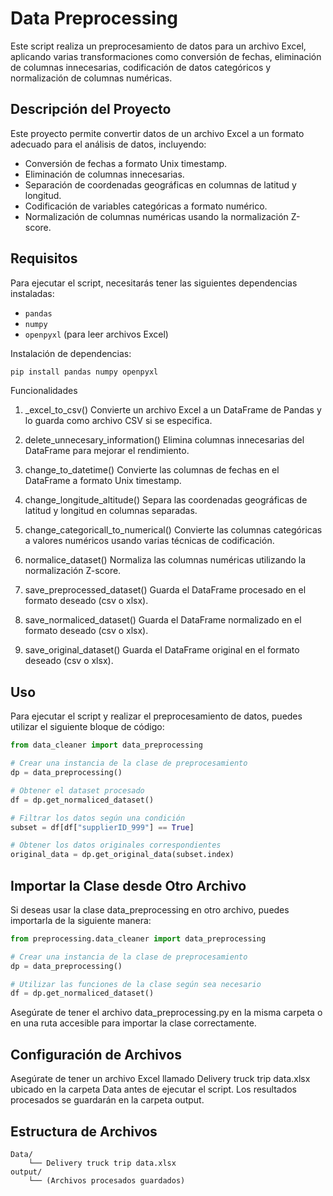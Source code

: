 # Data Preprocessing

Este script realiza un preprocesamiento de datos para un archivo Excel, aplicando varias transformaciones como conversión de fechas, eliminación de columnas innecesarias, codificación de datos categóricos y normalización de columnas numéricas.

## Descripción del Proyecto

Este proyecto permite convertir datos de un archivo Excel a un formato adecuado para el análisis de datos, incluyendo:

- Conversión de fechas a formato Unix timestamp.
- Eliminación de columnas innecesarias.
- Separación de coordenadas geográficas en columnas de latitud y longitud.
- Codificación de variables categóricas a formato numérico.
- Normalización de columnas numéricas usando la normalización Z-score.

## Requisitos

Para ejecutar el script, necesitarás tener las siguientes dependencias instaladas:

- `pandas`
- `numpy`
- `openpyxl` (para leer archivos Excel)

Instalación de dependencias:

```bash
pip install pandas numpy openpyxl
```

Funcionalidades
1. _excel_to_csv()
Convierte un archivo Excel a un DataFrame de Pandas y lo guarda como archivo CSV si se especifica.

2. delete_unnecesary_information()
Elimina columnas innecesarias del DataFrame para mejorar el rendimiento.

3. change_to_datetime()
Convierte las columnas de fechas en el DataFrame a formato Unix timestamp.

4. change_longitude_altitude()
Separa las coordenadas geográficas de latitud y longitud en columnas separadas.

5. change_categoricall_to_numerical()
Convierte las columnas categóricas a valores numéricos usando varias técnicas de codificación.

6. normalice_dataset()
Normaliza las columnas numéricas utilizando la normalización Z-score.

7. save_preprocessed_dataset()
Guarda el DataFrame procesado en el formato deseado (csv o xlsx).

8. save_normaliced_dataset()
Guarda el DataFrame normalizado en el formato deseado (csv o xlsx).

9. save_original_dataset()
Guarda el DataFrame original en el formato deseado (csv o xlsx).

## Uso
Para ejecutar el script y realizar el preprocesamiento de datos, puedes utilizar el siguiente bloque de código:

```python
from data_cleaner import data_preprocessing

# Crear una instancia de la clase de preprocesamiento
dp = data_preprocessing()

# Obtener el dataset procesado
df = dp.get_normaliced_dataset()

# Filtrar los datos según una condición
subset = df[df["supplierID_999"] == True]

# Obtener los datos originales correspondientes
original_data = dp.get_original_data(subset.index)
```

## Importar la Clase desde Otro Archivo
Si deseas usar la clase data_preprocessing en otro archivo, puedes importarla de la siguiente manera:

```python
from preprocessing.data_cleaner import data_preprocessing

# Crear una instancia de la clase de preprocesamiento
dp = data_preprocessing()

# Utilizar las funciones de la clase según sea necesario
df = dp.get_normaliced_dataset()
```

Asegúrate de tener el archivo data_preprocessing.py en la misma carpeta o en una ruta accesible para importar la clase correctamente.

## Configuración de Archivos
Asegúrate de tener un archivo Excel llamado Delivery truck trip data.xlsx ubicado en la carpeta Data antes de ejecutar el script. Los resultados procesados se guardarán en la carpeta output.

## Estructura de Archivos
```
Data/
    └── Delivery truck trip data.xlsx
output/
    └── (Archivos procesados guardados)
```
